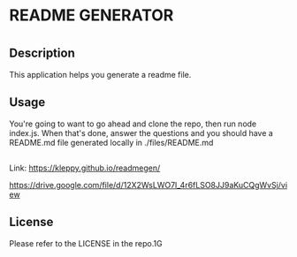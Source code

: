 # README GENERATOR
#

## Description

This application helps you generate a readme file. 


## Usage

You're going to want to go ahead and clone the repo, then run node index.js. When that's done, answer the questions and you should have a README.md file generated locally in ./files/README.md


##
Link: https://kleppy.github.io/readmegen/

https://drive.google.com/file/d/12X2WsLWO7l_4r6fLSO8JJ9aKuCQgWvSj/view
## License

Please refer to the LICENSE in the repo.1G

